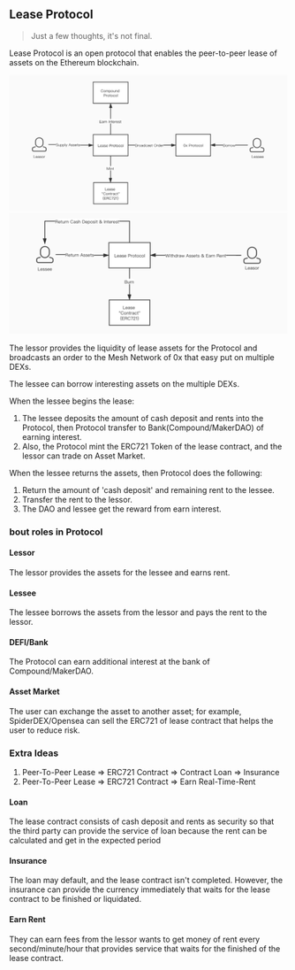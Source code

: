 
## Lease Protocol

> Just a few thoughts, it's not final.

Lease Protocol is an open protocol that enables the peer-to-peer lease of assets on the Ethereum blockchain.

![Borrow.png](./borrow-assets.jpg)
![Return.png](./return-assets.jpg)


The lessor provides the liquidity of lease assets for the Protocol and broadcasts an order to the Mesh Network of 0x that easy put on multiple DEXs.

The lessee can borrow interesting assets on the multiple DEXs.

When the lessee begins the lease:
1. The lessee deposits the amount of cash deposit and rents into the Protocol, then Protocol transfer to Bank(Compound/MakerDAO) of earning interest.
2. Also, the Protocol mint the ERC721 Token of the lease contract, and the lessor can trade on Asset Market.  

When the lessee returns the assets, then Protocol does the following:
1. Return the amount of 'cash deposit' and remaining rent to the lessee.
2. Transfer the rent to the lessor.
3. The DAO and lessee get the reward from earn interest.


### bout roles in Protocol
#### Lessor
The lessor provides the assets for the lessee and earns rent.

#### Lessee
The lessee borrows the assets from the lessor and pays the rent to the lessor. 

#### DEFI/Bank
The Protocol can earn additional interest at the bank of Compound/MakerDAO.

#### Asset Market
The user can exchange the asset to another asset; for example, SpiderDEX/Opensea can sell the ERC721 of lease contract that helps the user to reduce risk.

### Extra Ideas
1. Peer-To-Peer Lease => ERC721 Contract => Contract Loan => Insurance
2. Peer-To-Peer Lease => ERC721 Contract => Earn Real-Time-Rent

#### Loan
The lease contract consists of cash deposit and rents as security so that the third party can provide the service of loan because the rent can be calculated and get in the expected period

#### Insurance
The loan may default, and the lease contract isn't completed. However, the insurance can provide the currency immediately that waits for the lease contract to be finished or liquidated. 

#### Earn Rent 
They can earn fees from the lessor wants to get money of rent every second/minute/hour that provides service that waits for the finished of the lease contract.
